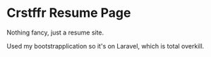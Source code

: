 Crstffr Resume Page
===================

Nothing fancy, just a resume site.

Used my bootstrapplication so it's on Laravel, which is total overkill.